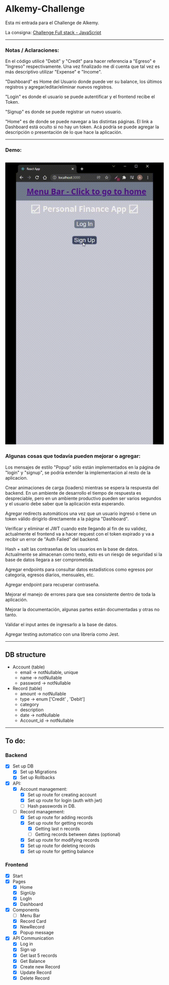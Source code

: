 # Alkemy-Challenge
Esta mi entrada para el Challenge de Alkemy.

La consigna: [Challenge Full stack - JavaScript](Challenge_Full_stack_JavaScript.rev2.pdf)

---
###  Notas / Aclaraciones:
En el código utilicé "Debit" y "Credit" para hacer referencia a "Egreso" e "Ingreso" respectivamente. Una vez finalizado me dí cuenta que tal vez es más descriptivo utilizar "Expense" e "Income".

"Dashboard" es Home del Usuario donde puede ver su balance, los últimos registros y agregar/editar/eliminar nuevos registros.

"Login" es donde el usuario se puede autentificar y el frontend recibe el Token.

"Signup" es donde se puede registrar un nuevo usuario.

"Home" es de donde se puede navegar a las distintas páginas. El link a Dashboard está oculto si no hay un token. Acá podría se puede agregar la descripción o presentación de lo que hace la aplicación.

---
### Demo:

![Demo](Demo.gif)
---
### Algunas cosas que todavía pueden mejorar o agregar:

Los mensajes de estilo "Popup" sólo están implementados en la página de "login" y "signup", se podría extender la implementacion al resto de la aplicacion.

Crear animaciones de carga (loaders) mientras se espera la respuesta del backend. En un ambiente de desarrollo el tiempo de respuesta es despreciable, pero en un ambiente productivo pueden ser varios segundos y el usuario debe saber que la aplicación esta esperando.

Agregar redirects automáticos una vez que un usuario ingresó o tiene un token válido dirigirlo directamente a la página "Dashboard".

Verificar y eliminar el JWT cuando este llegando al fin de su validez, actualmente el frontend va a hacer request con el token expirado y va a recibir un error de "Auth Failed" del backend.

Hash + salt las contraseñas de los usuarios en la base de datos. Actualmente se almacenan como texto, esto es un riesgo de seguridad si la base de datos llegara a ser comprometida.

Agregar endpoints para consultar datos estadisticos como egresos por categoría, egresos diarios, mensuales, etc.

Agregar endpoint para recuperar contraseña. 

Mejorar el manejo de errores para que sea consistente dentro de toda la aplicación.

Mejorar la documentación, algunas partes están documentadas y otras no tanto.

Validar el input antes de ingresarlo a la base de datos.

Agregar testing automatico con una librería como Jest.

---
## DB structure
* Account (table)
  * email -> notNullable, unique
  * name -> notNullable
  * password -> notNullable
* Record (table)
  * amount -> notNullable
  * type -> enum ['Credit' , 'Debit']
  * category
  * description
  * date -> notNullable
  * Account_id -> notNullable

---
## To do:
### Backend
- [x] Set up DB
  - [x] Set up Migrations
  - [x] Set up Rollbacks
- [x] API:
  - [x] Account management:
    - [x] Set up route for creating account
    - [x] Set up route for login (auth with jwt)
    - [ ] Hash passwords in DB. 
  - [ ] Record management:
    - [x] Set up route for adding records
    - [x] Set up route for getting records
      - [x] Getting last n records
      - [ ] Getting records between dates (optional)
    - [x] Set up route for modifying records
    - [x] Set up route for deleting records
    - [x] Set up route for getting balance

### Frontend
- [x] Start
- [x] Pages
  - [x] Home
  - [x] SignUp
  - [x] LogIn
  - [x] Dashboard
- [x] Components
  - [ ] Menu Bar
  - [x] Record Card
  - [x] NewRecord
  - [x] Popup message
- [x] API Communication
  - [x] Log in
  - [x] Sign up
  - [x] Get last 5 records
  - [x] Get Balance
  - [x] Create new Record
  - [x] Update Record
  - [x] Delete Record

